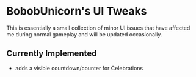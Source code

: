 # BobobUnicorn's UI Tweaks

This is essentially a small collection of minor UI issues that have affected me during normal gameplay and will be updated occasionally.

## Currently Implemented

- adds a visible countdown/counter for Celebrations
